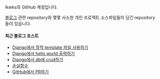 lkwks의 GitHub 계정입니다.

[블로그](https://lkwks.github.io) 관련 repository와 몇몇 사소한 개인 프로젝트 소스파일들이 담긴 repository들이 있습니다.


#### 최근 블로그 포스트
<!-- BLOG-POST-LIST:START -->
- [Django에서 정적 template 파일 사용하기](https://lkwks.github.io/python/2022/01/05/django%EC%97%90%EC%84%9C-%EC%A0%95%EC%A0%81-template-%ED%8C%8C%EC%9D%BC-%EC%82%AC%EC%9A%A9%ED%95%98%EA%B8%B0.html)
- [Django에서 hello world 출력하기](https://lkwks.github.io/python/2022/01/05/django%EC%97%90%EC%84%9C-hello-world-%EC%B6%9C%EB%A0%A5%ED%95%98%EA%B8%B0.html)
- [Django에서 db에 crud하기](https://lkwks.github.io/python/2022/01/05/django%EC%97%90%EC%84%9C-db%EC%97%90-crud%ED%95%98%EA%B8%B0.html)
- [손실함수](https://lkwks.github.io/cs231n/2022/01/02/%EC%86%90%EC%8B%A4%ED%95%A8%EC%88%98.html)
- [GitHub에서 PR하기](https://lkwks.github.io/github/2021/12/28/GitHub%EC%97%90%EC%84%9C-PR%ED%95%98%EA%B8%B0.html)
<!-- BLOG-POST-LIST:END -->
  
<!--![Top Langs](https://github-readme-stats.vercel.app/api/top-langs/?username=lkwks)-->

